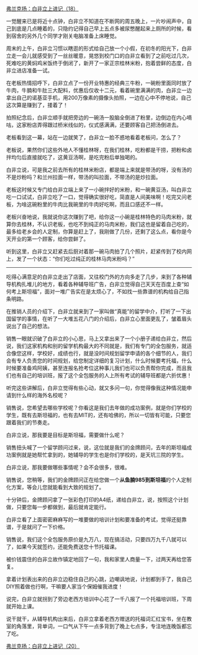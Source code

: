 <p></p><a href="https://zhuanlan.zhihu.com/p/96003833" data-draft-node="block" data-draft-type="link-card" data-image="https://pic1.zhimg.com/v2-9013302e4f74b1841c2c80c058f9a90c_180x120.jpg" data-image-width="826" data-image-height="236" class="internal">弗兰克扬：白非立上进记（18）</a><p>一觉醒来已是将近十点钟，白非立不知道在不断网的周五晚上，一片吵闹声中，自己到底是几点睡着的，只隐约记得自己早上五点多被尿憋醒起来上厕所的时候，看到宿舍的另外几个同学才刚关电脑准备上床睡觉。</p><p>周末的上午，白非立习惯以瞎逛的形式给自己放一个小假，在初冬的阳光下，白非立走一会儿就感受到了一丝丝暖意，晃悠到校门口的白非立看到了之前吃过几次，死难吃的黄焖鸡米饭终于倒闭了，新开了一家正宗桂林米粉，抱着尝鲜的态度，白非立进店准备一试。</p><p>在老板热情招呼下，白非立点了一份开业特惠的经典三牛粉，一碗粉里面同时放了牛肉，牛腩和牛肚三大配料，优惠后仅收十二元，看着碗里满满的肉，白非立一边拿出自己的诺基亚手机，用200万像素的摄像头拍照，一边在心中不停地说，自己这次算是赚到了，搂着了！</p><p>拍照纪念后，白非立顺手就把旁边的一碗汤一股脑全倒进了粉里，边倒边在内心嘀咕，这家粉店弄得跟过桥米线似的，仪式感满满，还要顾客自己把汤倒进去。</p><p>老板看到这一幕，站在一边就笑了，白非立一脸不惑地看着老板问，怎么了？</p><p>老板说，果然你们这些外地人不懂桂林呀，在我们桂林，吃粉都是干捞，把粉和卤拌均匀后直接就吃了，这黄豆汤啊，是吃完粉后单独喝的。</p><p>白非立说，可是我之前去所有的桂林米粉店，都是端上来就是带汤的呀，没有汤的不是炒粉吗？和兰州拉面一样，带汤的叫拉面，不带汤的是炒拉面。</p><p>老板这时候又专门给白非立端上来了一小碗拌好的米粉，和一碗黄豆汤，叫白非立吃一口试试，白非立吃了一口，觉得确实很好吃，简直是人间美味啊！吃完又问老板，为啥这碗粉里的牛肉比我碗里的牛肉好吃啊，而且口感还不一样。</p><p>老板兴奋地说，我就说你这次赚到了吧，给你这一小碗是桂林特色的马肉米粉，就算你去桂林，不认识老板，也吃不到纯正的马肉米粉，我们这也是留着自己吃的，最多给老乡会的人定制，你算是赶上了，我刚做了几份，还剩了这么点，看你是今天开业的第一个顾客，给你尝鲜了。</p><p>听到这里，白非立又赶紧去后厨对着那一碗马肉拍了几个照片，赶紧传到了校内网上，发了一个状态：“你们吃过纯正的桂林马肉米粉吗？”</p><hr/><p>吃得心满意足的白非立走出了店面，又往校门外的方向多走了几步，来到了各种辅导机构扎堆儿的地方，看着各种辅导班广告，白非立觉得自己天天在百度上查“如何考上斯坦福”，面对一堆广告实在是太烦心了，不如找一些靠谱的机构给自己指条明路。</p><p>在推销人员的介绍下，白非立就来到了一家叫做“真能”的留学中介，打听了一下出国留学的事情，在听了一大堆五花八门的介绍后，白非立心里面更乱了，皱着眉头说出了自己的想法。</p><p>销售一眼就识破了白非立的小心思，马上又拿出来了一个小册子递给白非立，然后说，我们这家机构和别的留学机构最大的不同就是，我们有专门的全包服务，就适合像您这样，学校好，成绩也行，就是没时间规划留学申请的各个细节的人，我们会有专人负责您的时间规划，给您制定详细的复习计划，什么时候要考托福，什么时候要准备鸡阿姨，甚至连报名抢考位这种事儿我们也可以负责帮你完成，而且我们也有自己的培训班，报了这个全包服务的人上所有考试的辅导班都是六折优惠！</p><p>听完这些讲解后，白非立觉得有些心动，就又多问一句，你觉得像我这种情况能申请到什么样的海外名校呢？</p><p>销售说，您希望去哪些学校呢？你看这是我们去年做的成功案例，就是你们学校的学生，既有去斯坦福的，也有去MIT的，还有哈佛的，所以一切皆有可能，只要您跟着我们的节奏走。</p><p>白非立说，那我要是目标是斯坦福，需要做什么呢？</p><p>销售扭头喊了一个留学顾问过来，说，这位就是我们的金牌顾问，去年的斯坦福成功案例就是她帮忙拿到的，她辅导的学生也是你们学校的，是天坑三院的学生。</p><p>白非立说，那我要做哪些事情呢？会不会很多，很难。</p><p>销售说，您稍等，我们的金牌顾问正在给您做一个<b>从鱼腩985到斯坦福</b>的个人定制化方案，等会儿您就能看到大致的规划了。</p><p>十分钟后，金牌顾问拿了一张彩色打印的A4纸，递给白非立，说，按照这个计划做，只要您每一步都做到，最后就肯定能行。</p><p>白非立看了上面密密麻麻写的一堆要做的培训计划和要准备的考试，觉得还挺靠谱，于是就问了一下价格。</p><p>销售说，我们这个全包服务原价是九万八，现在搞活动，只要四万九千八就可以了，如果今天就签约，还能免费送您十节托福课。</p><p>被价钱震住的白非立故作镇定地回了一句，我和家里人商量一下，过两天再给您答复。</p><p>拿着计划表出来的白非立边稳住自己的心跳，边嘲讽地说，计划都到手了，我自己DIY照着做也行啊，干嘛要人家当个保姆催我进度！</p><p>说完，白非立就拐到了旁边老西方培训中心花了一千八报了一个托福培训班，下周就开始上课。</p><p>说干就干，从辅导机构出来后，白非立拿着老西方赠送的托福词汇红宝书，坐在教室的角落里，背单词，一口气从下午一点多背到了晚上七点多，专注地连晚饭都忘了吃。</p><a href="https://zhuanlan.zhihu.com/p/96019099" data-draft-node="block" data-draft-type="link-card" data-image="https://pic3.zhimg.com/v2-ce239466ea5c864a385d0351d048cc02_180x120.jpg" data-image-width="846" data-image-height="292" class="internal">弗兰克扬：白非立上进记（20）</a><p></p>
